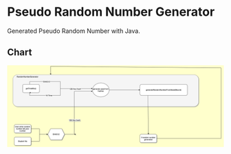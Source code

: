 # Pseudo Random Number Generator
Generated Pseudo Random Number with Java.

## Chart
![How to generate](chart/Diagram.png)


